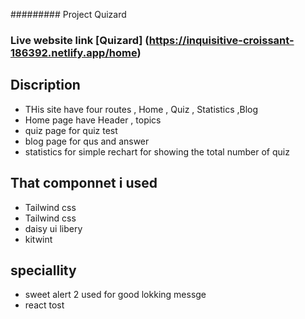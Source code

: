 ######### Project Quizard

### Live website link [Quizard] (https://inquisitive-croissant-186392.netlify.app/home) 
## Discription 
 *  THis site have four routes , Home , Quiz , Statistics ,Blog 
 *   Home page have Header , topics      
 *   quiz page for quiz test
 *  blog page for qus and answer 
 *  statistics for simple rechart for showing the total number of quiz 
 ## That componnet i used                
 * Tailwind css 
 * Tailwind css 
 * daisy ui libery 
 * kitwint 

 ## speciallity 
 * sweet alert 2 used for good lokking messge
 * react tost
 
